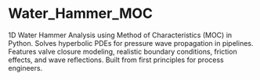 # Water_Hammer_MOC
1D Water Hammer Analysis using Method of Characteristics (MOC) in Python. Solves hyperbolic PDEs for pressure wave propagation in pipelines. Features valve closure modeling, realistic boundary conditions, friction effects, and wave reflections. Built from first principles for process engineers.
